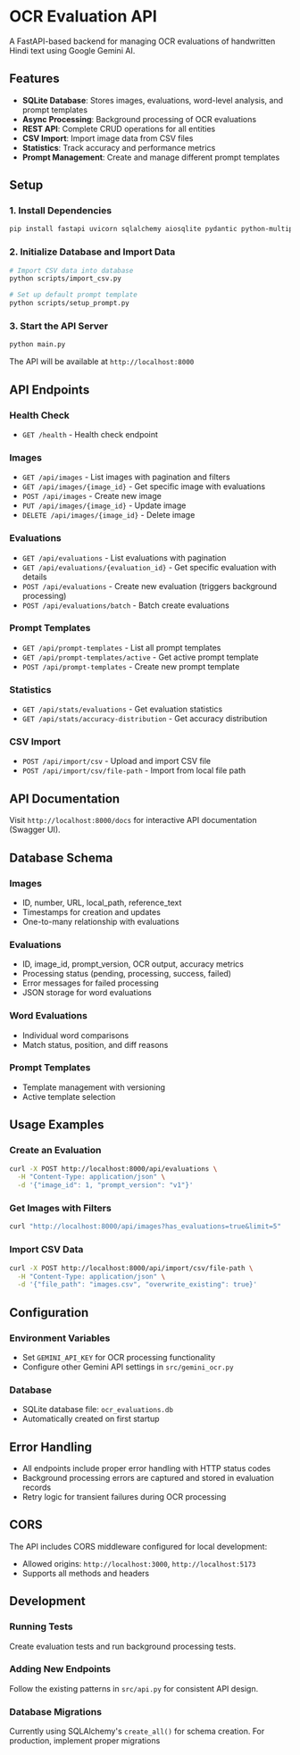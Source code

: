 # OCR Evaluation API

A FastAPI-based backend for managing OCR evaluations of handwritten Hindi text using Google Gemini AI.

## Features

- **SQLite Database**: Stores images, evaluations, word-level analysis, and prompt templates
- **Async Processing**: Background processing of OCR evaluations
- **REST API**: Complete CRUD operations for all entities
- **CSV Import**: Import image data from CSV files
- **Statistics**: Track accuracy and performance metrics
- **Prompt Management**: Create and manage different prompt templates

## Setup

### 1. Install Dependencies

```bash
pip install fastapi uvicorn sqlalchemy aiosqlite pydantic python-multipart aiohttp
```

### 2. Initialize Database and Import Data

```bash
# Import CSV data into database
python scripts/import_csv.py

# Set up default prompt template
python scripts/setup_prompt.py
```

### 3. Start the API Server

```bash
python main.py
```

The API will be available at `http://localhost:8000`

## API Endpoints

### Health Check

- `GET /health` - Health check endpoint

### Images

- `GET /api/images` - List images with pagination and filters
- `GET /api/images/{image_id}` - Get specific image with evaluations
- `POST /api/images` - Create new image
- `PUT /api/images/{image_id}` - Update image
- `DELETE /api/images/{image_id}` - Delete image

### Evaluations

- `GET /api/evaluations` - List evaluations with pagination
- `GET /api/evaluations/{evaluation_id}` - Get specific evaluation with details
- `POST /api/evaluations` - Create new evaluation (triggers background processing)
- `POST /api/evaluations/batch` - Batch create evaluations

### Prompt Templates

- `GET /api/prompt-templates` - List all prompt templates
- `GET /api/prompt-templates/active` - Get active prompt template
- `POST /api/prompt-templates` - Create new prompt template

### Statistics

- `GET /api/stats/evaluations` - Get evaluation statistics
- `GET /api/stats/accuracy-distribution` - Get accuracy distribution

### CSV Import

- `POST /api/import/csv` - Upload and import CSV file
- `POST /api/import/csv/file-path` - Import from local file path

## API Documentation

Visit `http://localhost:8000/docs` for interactive API documentation (Swagger UI).

## Database Schema

### Images

- ID, number, URL, local_path, reference_text
- Timestamps for creation and updates
- One-to-many relationship with evaluations

### Evaluations

- ID, image_id, prompt_version, OCR output, accuracy metrics
- Processing status (pending, processing, success, failed)
- Error messages for failed processing
- JSON storage for word evaluations

### Word Evaluations

- Individual word comparisons
- Match status, position, and diff reasons

### Prompt Templates

- Template management with versioning
- Active template selection

## Usage Examples

### Create an Evaluation

```bash
curl -X POST http://localhost:8000/api/evaluations \
  -H "Content-Type: application/json" \
  -d '{"image_id": 1, "prompt_version": "v1"}'
```

### Get Images with Filters

```bash
curl "http://localhost:8000/api/images?has_evaluations=true&limit=5"
```

### Import CSV Data

```bash
curl -X POST http://localhost:8000/api/import/csv/file-path \
  -H "Content-Type: application/json" \
  -d '{"file_path": "images.csv", "overwrite_existing": true}'
```

## Configuration

### Environment Variables

- Set `GEMINI_API_KEY` for OCR processing functionality
- Configure other Gemini API settings in `src/gemini_ocr.py`

### Database

- SQLite database file: `ocr_evaluations.db`
- Automatically created on first startup

## Error Handling

- All endpoints include proper error handling with HTTP status codes
- Background processing errors are captured and stored in evaluation records
- Retry logic for transient failures during OCR processing

## CORS

The API includes CORS middleware configured for local development:

- Allowed origins: `http://localhost:3000`, `http://localhost:5173`
- Supports all methods and headers

## Development

### Running Tests

Create evaluation tests and run background processing tests.

### Adding New Endpoints

Follow the existing patterns in `src/api.py` for consistent API design.

### Database Migrations

Currently using SQLAlchemy's `create_all()` for schema creation. For production, implement proper migrations
